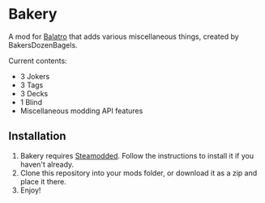 # Bakery

A mod for [Balatro](https://www.playbalatro.com/) that adds various miscellaneous things, created by BakersDozenBagels.

Current contents:

- 3 Jokers
- 3 Tags
- 3 Decks
- 1 Blind
- Miscellaneous modding API features

## Installation

1. Bakery requires [Steamodded](https://github.com/Steamodded/smods). Follow the instructions to install it if you haven't already.
2. Clone this repository into your mods folder, or download it as a zip and place it there.
3. Enjoy!